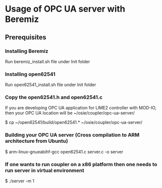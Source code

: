 # Usage of OPC UA server with Beremiz

## Prerequisites

### Installing Beremiz

Run beremiz_install.sh file under Init folder

### Installing open62541

Run open62541_install.sh file under Init folder

### Copy the open62541.h and open62541.c

If you are developing OPC UA application for LIME2 controller with MOD-IO, then your OPC UA location will be ~/osie/coupler/opc-ua-server/

$ cp ~/open62541/build/open62541.* ~/osie/coupler/opc-ua-server/

### Building your OPC UA server (Cross compilation to ARM architecture from Ubuntu)

$ arm-linux-gnueabihf-gcc open62541.c server.c -o server

### If one wants to run coupler on a x86 platform then one needs to run server in virtual environment

$ ./server -m 1
